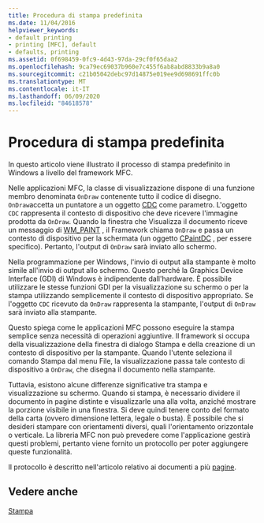 ```yaml
---
title: Procedura di stampa predefinita
ms.date: 11/04/2016
helpviewer_keywords:
- default printing
- printing [MFC], default
- defaults, printing
ms.assetid: 0f698459-0fc9-4d43-97da-29cf0f65daa2
ms.openlocfilehash: 9ca79ec69037b960e7c455f6ab8abd8833b9a8a0
ms.sourcegitcommit: c21b05042debc97d14875e019ee9d698691ffc0b
ms.translationtype: MT
ms.contentlocale: it-IT
ms.lasthandoff: 06/09/2020
ms.locfileid: "84618578"
---
```

# <a name="how-default-printing-is-done"></a>Procedura di stampa predefinita

In questo articolo viene illustrato il processo di stampa predefinito in Windows a livello del framework MFC.

Nelle applicazioni MFC, la classe di visualizzazione dispone di una funzione membro denominata `OnDraw` contenente tutto il codice di disegno. `OnDraw`accetta un puntatore a un oggetto [CDC](reference/cdc-class.md) come parametro. L'oggetto `CDC` rappresenta il contesto di dispositivo che deve ricevere l'immagine prodotta da `OnDraw`. Quando la finestra che Visualizza il documento riceve un messaggio di [WM_PAINT](/windows/win32/gdi/wm-paint) , il Framework chiama `OnDraw` e passa un contesto di dispositivo per la schermata (un oggetto [CPaintDC](reference/cpaintdc-class.md) , per essere specifico). Pertanto, l'output di `OnDraw` sarà inviato allo schermo.

Nella programmazione per Windows, l'invio di output alla stampante è molto simile all'invio di output allo schermo. Questo perché la Graphics Device Interface (GDI) di Windows è indipendente dall'hardware. È possibile utilizzare le stesse funzioni GDI per la visualizzazione su schermo o per la stampa utilizzando semplicemente il contesto di dispositivo appropriato. Se l'oggetto `CDC` ricevuto da `OnDraw` rappresenta la stampante, l'output di `OnDraw` sarà inviato alla stampante.

Questo spiega come le applicazioni MFC possono eseguire la stampa semplice senza necessità di operazioni aggiuntive. Il framework si occupa della visualizzazione della finestra di dialogo Stampa e della creazione di un contesto di dispositivo per la stampante. Quando l'utente seleziona il comando Stampa dal menu File, la visualizzazione passa tale contesto di dispositivo a `OnDraw`, che disegna il documento nella stampante.

Tuttavia, esistono alcune differenze significative tra stampa e visualizzazione su schermo. Quando si stampa, è necessario dividere il documento in pagine distinte e visualizzarle una alla volta, anziché mostrare la porzione visibile in una finestra. Si deve quindi tenere conto del formato della carta (ovvero dimensione lettera, legale o busta). È possibile che si desideri stampare con orientamenti diversi, quali l'orientamento orizzontale o verticale. La libreria MFC non può prevedere come l'applicazione gestirà questi problemi, pertanto viene fornito un protocollo per poter aggiungere queste funzionalità.

Il protocollo è descritto nell'articolo relativo ai documenti a più [pagine](multipage-documents.md).

## <a name="see-also"></a>Vedere anche

[Stampa](printing.md)
